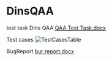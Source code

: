 # DinsQAA
test task Dins QAA
[QAA Test Task.docx](https://github.com/efrem-z/DinsQAA/files/7217250/QAA.Test.Task.docx)

Test cases 
![TestCasesTable](https://user-images.githubusercontent.com/71829833/134500359-c9d62309-9a70-4a78-ae16-5a5b5fd55fcb.png)

BugReport
[bur report.docx](https://github.com/efrem-z/DinsQAA/files/7217249/bur.report.docx)

